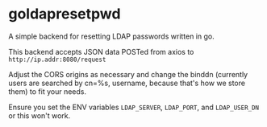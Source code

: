 # goldapresetpwd

A simple backend for resetting LDAP passwords written in go.  

This backend accepts JSON data POSTed from axios to `http://ip.addr:8080/request`  

Adjust the CORS origins as necessary and change the binddn (currently users are searched by cn=%s, username, because that's how we store them) to fit your needs.  

Ensure you set the ENV variables `LDAP_SERVER`, `LDAP_PORT`, and `LDAP_USER_DN` or this won't work.
